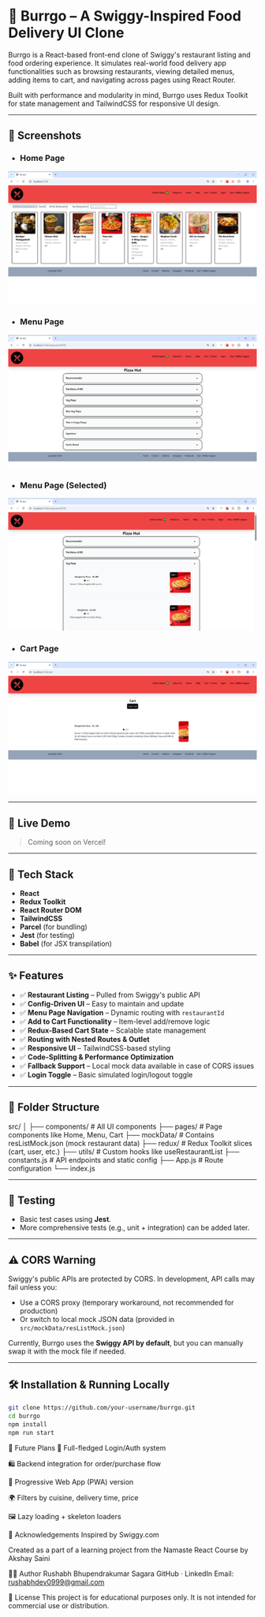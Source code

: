 # 🌯 Burrgo – A Swiggy-Inspired Food Delivery UI Clone

Burrgo is a React-based front-end clone of Swiggy's restaurant listing and food ordering experience. It simulates real-world food delivery app functionalities such as browsing restaurants, viewing detailed menus, adding items to cart, and navigating across pages using React Router.

Built with performance and modularity in mind, Burrgo uses Redux Toolkit for state management and TailwindCSS for responsive UI design.

---

## 📸 Screenshots

- ### Home Page
![Home Page](./src/assets/screenshots/Homepage.png)  
- ### Menu Page
![Menu Page](./src/assets/screenshots/Menu.png)
- ### Menu Page (Selected)
![Menu Page](./src/assets/screenshots/Menu(Selected).png)  
- ### Cart Page
![Cart Page](./src/assets/screenshots/Cart.png)

---

## 🚀 Live Demo

> Coming soon on Vercel!

---

## 🔧 Tech Stack

- **React**
- **Redux Toolkit**
- **React Router DOM**
- **TailwindCSS**
- **Parcel** (for bundling)
- **Jest** (for testing)
- **Babel** (for JSX transpilation)

---

## ✨ Features

- ✅ **Restaurant Listing** – Pulled from Swiggy's public API  
- ✅ **Config-Driven UI** – Easy to maintain and update  
- ✅ **Menu Page Navigation** – Dynamic routing with `restaurantId`  
- ✅ **Add to Cart Functionality** – Item-level add/remove logic  
- ✅ **Redux-Based Cart State** – Scalable state management  
- ✅ **Routing with Nested Routes & Outlet**  
- ✅ **Responsive UI** – TailwindCSS-based styling  
- ✅ **Code-Splitting & Performance Optimization**  
- ✅ **Fallback Support** – Local mock data available in case of CORS issues  
- ✅ **Login Toggle** – Basic simulated login/logout toggle

---

## 📁 Folder Structure

src/
│
├── components/ # All UI components
├── pages/ # Page components like Home, Menu, Cart
├── mockData/ # Contains resListMock.json (mock restaurant data)
├── redux/ # Redux Toolkit slices (cart, user, etc.)
├── utils/ # Custom hooks like useRestaurantList
├── constants.js # API endpoints and static config
├── App.js # Route configuration
└── index.js

---

## 🧪 Testing

- Basic test cases using **Jest**.
- More comprehensive tests (e.g., unit + integration) can be added later.

---

## ⚠️ CORS Warning

Swiggy's public APIs are protected by CORS. In development, API calls may fail unless you:

- Use a CORS proxy (temporary workaround, not recommended for production)
- Or switch to local mock JSON data (provided in `src/mockData/resListMock.json`)

Currently, Burrgo uses the **Swiggy API by default**, but you can manually swap it with the mock file if needed.

---

## 🛠️ Installation & Running Locally

```bash
git clone https://github.com/your-username/burrgo.git
cd burrgo
npm install
npm run start
```

🧠 Future Plans
🔐 Full-fledged Login/Auth system

🛍️ Backend integration for order/purchase flow

📱 Progressive Web App (PWA) version

🌍 Filters by cuisine, delivery time, price

🖼️ Lazy loading + skeleton loaders

🙌 Acknowledgements
Inspired by Swiggy.com

Created as a part of a learning project from the Namaste React Course by Akshay Saini

🧑‍💻 Author
Rushabh Bhupendrakumar Sagara
GitHub · LinkedIn
Email: rushabhdev0999@gmail.com

📄 License
This project is for educational purposes only. It is not intended for commercial use or distribution.



